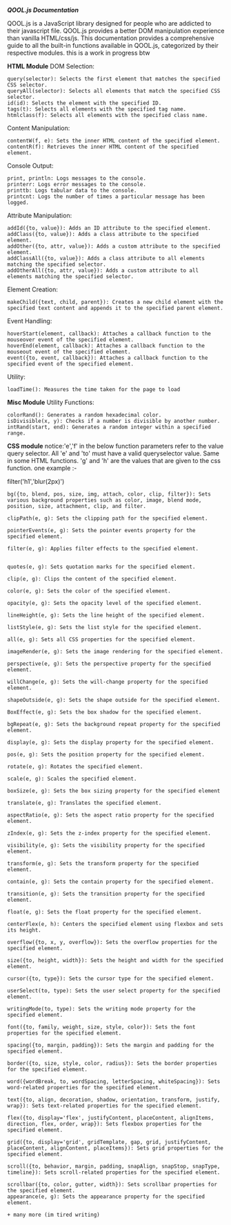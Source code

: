 ***QOOL.js Documentation***

QOOL.js is a JavaScript library designed for people who are addicted to their javascript file. QOOL.js provides a better DOM manipulation experience than vanilla HTML/css/js. This documentation provides a comprehensive guide to all the built-in functions available in QOOL.js, categorized by their respective modules.
this is a work in progress btw

**HTML Module**
DOM Selection:

    query(selector): Selects the first element that matches the specified CSS selector.
    queryAll(selector): Selects all elements that match the specified CSS selector.
    id(id): Selects the element with the specified ID.
    tags(t): Selects all elements with the specified tag name.
    htmlclass(f): Selects all elements with the specified class name.

Content Manipulation:

    contentW(f, e): Sets the inner HTML content of the specified element.
    contentR(f): Retrieves the inner HTML content of the specified element.

Console Output:

    print, println: Logs messages to the console.
    printerr: Logs error messages to the console.
    printtb: Logs tabular data to the console.
    printcnt: Logs the number of times a particular message has been logged.

Attribute Manipulation:

    addId({to, value}): Adds an ID attribute to the specified element.
    addClass({to, value}): Adds a class attribute to the specified element.
    addOther({to, attr, value}): Adds a custom attribute to the specified element.
    addClassAll({to, value}): Adds a class attribute to all elements matching the specified selector.
    addOtherAll({to, attr, value}): Adds a custom attribute to all elements matching the specified selector.

Element Creation:

    makeChild({text, child, parent}): Creates a new child element with the specified text content and appends it to the specified parent element.

Event Handling:

    hoverStart(element, callback): Attaches a callback function to the mouseover event of the specified element.
    hoverEnd(element, callback): Attaches a callback function to the mouseout event of the specified element.
    event({to, event, callback}): Attaches a callback function to the specified event of the specified element.

Utility:

    loadTime(): Measures the time taken for the page to load

**Misc Module**
Utility Functions:

    colorRand(): Generates a random hexadecimal color.
    isDivisible(x, y): Checks if a number is divisible by another number.
    intRand(start, end): Generates a random integer within a specified range.

**CSS module**
notice:'e','f' in the below function parameters refer to the value query selector. All 'e' and 'to' must have a valid queryselector value. Same in some HTML functions.
'g' and 'h' are the values that are given to the css function.
one example :- 

filter('h1','blur(2px)')

    bg({to, blend, pos, size, img, attach, color, clip, filter}): Sets various background properties such as color, image, blend mode, position, size, attachment, clip, and filter.

    clipPath(e, g): Sets the clipping path for the specified element.

    pointerEvents(e, g): Sets the pointer events property for the specified element.

    filter(e, g): Applies filter effects to the specified element.


    quotes(e, g): Sets quotation marks for the specified element.

    clip(e, g): Clips the content of the specified element.

    color(e, g): Sets the color of the specified element.

    opacity(e, g): Sets the opacity level of the specified element.

    lineHeight(e, g): Sets the line height of the specified element.

    listStyle(e, g): Sets the list style for the specified element.

    all(e, g): Sets all CSS properties for the specified element.

    imageRender(e, g): Sets the image rendering for the specified element.

    perspective(e, g): Sets the perspective property for the specified element.

    willChange(e, g): Sets the will-change property for the specified element.

    shapeOutside(e, g): Sets the shape outside for the specified element.

    BoxEffect(e, g): Sets the box shadow for the specified element.

    bgRepeat(e, g): Sets the background repeat property for the specified element.

    display(e, g): Sets the display property for the specified element.

    pos(e, g): Sets the position property for the specified element.

    rotate(e, g): Rotates the specified element.

    scale(e, g): Scales the specified element.

    boxSize(e, g): Sets the box sizing property for the specified element
    
    translate(e, g): Translates the specified element.

    aspectRatio(e, g): Sets the aspect ratio property for the specified element.

    zIndex(e, g): Sets the z-index property for the specified element.

    visibility(e, g): Sets the visibility property for the specified element.

    transform(e, g): Sets the transform property for the specified element.

    contain(e, g): Sets the contain property for the specified element.

    transition(e, g): Sets the transition property for the specified element.

    float(e, g): Sets the float property for the specified element.

    centerFlex(e, h): Centers the specified element using flexbox and sets its height.

    overflow({to, x, y, overflow}): Sets the overflow properties for the specified element.

    size({to, height, width}): Sets the height and width for the specified element.

    cursor({to, type}): Sets the cursor type for the specified element.

    userSelect(to, type): Sets the user select property for the specified element.

    writingMode(to, type): Sets the writing mode property for the specified element.

    font({to, family, weight, size, style, color}): Sets the font properties for the specified element.

    spacing({to, margin, padding}): Sets the margin and padding for the specified element.

    border({to, size, style, color, radius}): Sets the border properties for the specified element.

    word({wordBreak, to, wordSpacing, letterSpacing, whiteSpacing}): Sets word-related properties for the specified element.

    text({to, align, decoration, shadow, orientation, transform, justify, wrap}): Sets text-related properties for the specified element.

    flex({to, display='flex', justifyContent, placeContent, alignItems, direction, flex, order, wrap}): Sets flexbox properties for the specified element.

    grid({to, display='grid', gridTemplate, gap, grid, justifyContent, placeContent, alignContent, placeItems}): Sets grid properties for the specified element.

    scroll({to, behavior, margin, padding, snapAlign, snapStop, snapType, timeline}): Sets scroll-related properties for the specified element.

    scrollbar({to, color, gutter, width}): Sets scrollbar properties for the specified element.
    appearance(e, g): Sets the appearance property for the specified element.

    + many more (im tired writing)
